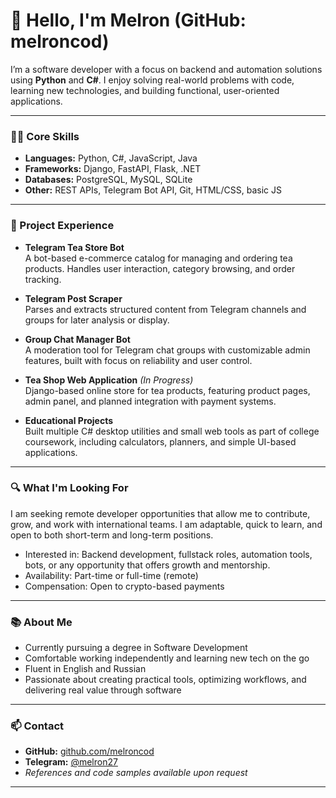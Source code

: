 # 👋 Hello, I'm Melron (GitHub: melroncod)

I’m a software developer with a focus on backend and automation solutions using **Python** and **C#**. I enjoy solving real-world problems with code, learning new technologies, and building functional, user-oriented applications.

---

### 🧑‍💻 Core Skills

- **Languages:** Python, C#, JavaScript, Java  
- **Frameworks:** Django, FastAPI, Flask, .NET  
- **Databases:** PostgreSQL, MySQL, SQLite  
- **Other:** REST APIs, Telegram Bot API, Git, HTML/CSS, basic JS  

---

### 💼 Project Experience

- **Telegram Tea Store Bot**  
  A bot-based e-commerce catalog for managing and ordering tea products. Handles user interaction, category browsing, and order tracking.

- **Telegram Post Scraper**  
  Parses and extracts structured content from Telegram channels and groups for later analysis or display.

- **Group Chat Manager Bot**  
  A moderation tool for Telegram chat groups with customizable admin features, built with focus on reliability and user control.

- **Tea Shop Web Application** *(In Progress)*  
  Django-based online store for tea products, featuring product pages, admin panel, and planned integration with payment systems.

- **Educational Projects**  
  Built multiple C# desktop utilities and small web tools as part of college coursework, including calculators, planners, and simple UI-based applications.

---

### 🔍 What I'm Looking For

I am seeking remote developer opportunities that allow me to contribute, grow, and work with international teams. I am adaptable, quick to learn, and open to both short-term and long-term positions.

- Interested in: Backend development, fullstack roles, automation tools, bots, or any opportunity that offers growth and mentorship.
- Availability: Part-time or full-time (remote)
- Compensation: Open to crypto-based payments

---

### 📚 About Me

- Currently pursuing a degree in Software Development
- Comfortable working independently and learning new tech on the go
- Fluent in English and Russian
- Passionate about creating practical tools, optimizing workflows, and delivering real value through software

---

### 📫 Contact

- **GitHub:** [github.com/melroncod](https://github.com/melroncod)  
- **Telegram:** [@melron27](https://t.me/melron27)  
- *References and code samples available upon request*

---
